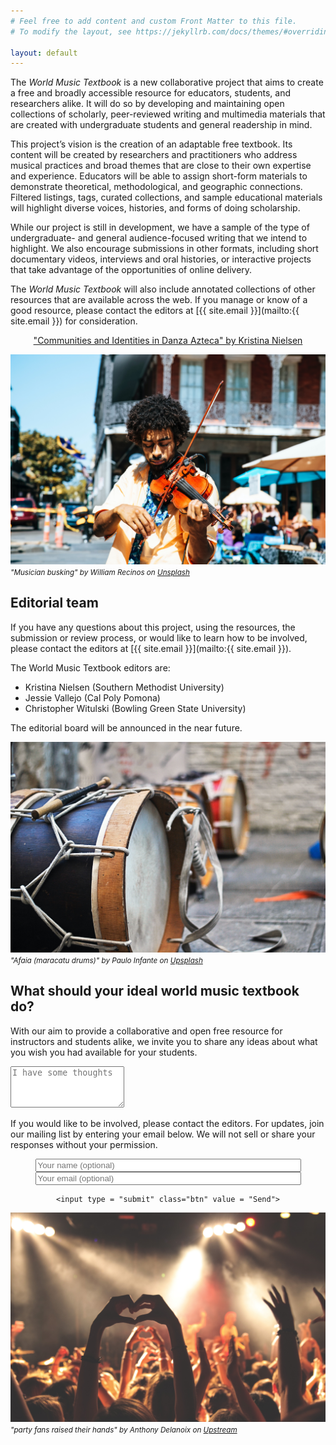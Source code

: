 ```yaml
---
# Feel free to add content and custom Front Matter to this file.
# To modify the layout, see https://jekyllrb.com/docs/themes/#overriding-theme-defaults

layout: default
---
```

The *World Music Textbook* is a new collaborative project that aims to create a free and broadly accessible resource for educators, students, and researchers alike. It will do so by developing and maintaining open collections of scholarly, peer-reviewed writing and multimedia materials that are created with undergraduate students and general readership in mind.

This project’s vision is the creation of an adaptable free textbook. Its content will be created by researchers and practitioners who address musical practices and broad themes that are close to their own expertise and experience. Educators will be able to assign short-form materials to demonstrate theoretical, methodological, and geographic connections. Filtered listings, tags, curated collections, and sample educational materials will highlight diverse voices, histories, and forms of doing scholarship.

While our project is still in development, we have a sample of the type of undergraduate- and general audience-focused writing that we intend to highlight. We also encourage submissions in other formats, including short documentary videos, interviews and oral histories, or interactive projects that take advantage of the opportunities of online delivery.

The *World Music Textbook* will also include annotated collections of other resources that are available across the web. If you manage or know of a good resource, please contact the editors at [{{ site.email }}](mailto:{{ site.email }}) for consideration.

<center>

<a href="pages/nielsen/" class="btn">"Communities and Identities in Danza Azteca" by Kristina Nielsen</a>

</center>

![](assets/images/william-recinos-nola-violin-unsplash.jpg)
<small>*"Musician busking" by William Recinos on [Unsplash](https://unsplash.com/@iwillbmm)*</small>

## Editorial team

If you have any questions about this project, using the resources, the submission or review process, or would like to learn how to be involved, please contact the editors at [{{ site.email }}](mailto:{{ site.email }}).

The World Music Textbook editors are:

* Kristina Nielsen (Southern Methodist University)
* Jessie Vallejo (Cal Poly Pomona)
* Christopher Witulski (Bowling Green State University)

The editorial board will be announced in the near future.

![](assets/images/paulo-infante-afaia-unsplash.jpg)
<small>*"Afaia (maracatu drums)" by Paulo Infante on [Upsplash](https://unsplash.com/@pauloinfante)*</small>

## What should your ideal world music textbook do?

With our aim to provide a collaborative and open free resource for instructors and students alike, we invite you to share any ideas about what you wish you had available for your students.

<form
  action = "https://formspree.io/chris.witulski@gmail.com"
  method="POST">

  <textarea name="suggestions" rows="4" placeholder = "I have some thoughts"></textarea>

  <p>
    If you would like to be involved, please contact the editors. For updates, join our mailing list by entering your email below. We will not sell or share your responses without your permission.
  </p>

  <center>
    <input type="text" name="name" placeholder="Your name (optional)" size = "50">
    <input type="text" name="email" placeholder="Your email (optional)" size = "50">
    <br />

    <input type = "submit" class="btn" value = "Send">
  </center>
</form>


![](assets/images/anthony-delanoix-concert-upsplash.jpg)
<small>*"party fans raised their hands" by Anthony Delanoix on [Upstream](https://unsplash.com/@anthonydelanoix)*</small>
